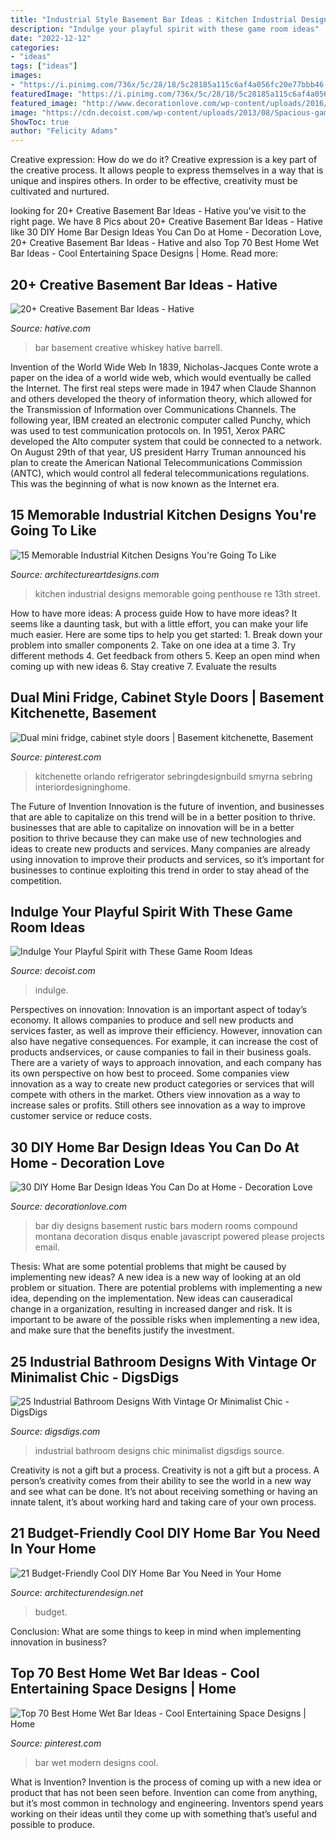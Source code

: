 ```yaml
---
title: "Industrial Style Basement Bar Ideas : Kitchen Industrial Designs Memorable Going Penthouse Re 13th Street"
description: "Indulge your playful spirit with these game room ideas"
date: "2022-12-12"
categories:
- "ideas"
tags: ["ideas"]
images:
- "https://i.pinimg.com/736x/5c/28/18/5c28185a115c6af4a056fc20e77bbb46.jpg"
featuredImage: "https://i.pinimg.com/736x/5c/28/18/5c28185a115c6af4a056fc20e77bbb46.jpg"
featured_image: "http://www.decorationlove.com/wp-content/uploads/2016/08/Rustic-Home-Bar-Design-Ideas.jpg"
image: "https://cdn.decoist.com/wp-content/uploads/2013/08/Spacious-game-room-with-an-eye-catching-carpet.jpg"
ShowToc: true
author: "Felicity Adams"
---
```



Creative expression: How do we do it?
Creative expression is a key part of the creative process. It allows people to express themselves in a way that is unique and inspires others. In order to be effective, creativity must be cultivated and nurtured.

	

		
looking for 20+ Creative Basement Bar Ideas - Hative you've visit to the right page. We have 8 Pics about 20+ Creative Basement Bar Ideas - Hative like 30 DIY Home Bar Design Ideas You Can Do at Home - Decoration Love, 20+ Creative Basement Bar Ideas - Hative and also Top 70 Best Home Wet Bar Ideas - Cool Entertaining Space Designs | Home. Read more:
		
    
## 20+ Creative Basement Bar Ideas - Hative

<img loading=lazy src="https://hative.com/wp-content/uploads/2014/05/basement-bar-ideas/14-whiskey-barrell-bar.jpg" onerror="this.onerror=null;this.src='https://tse1.mm.bing.net/th?id=OIP.mZQog2DW37ov4x2oDwJXvQHaJ4&amp;pid=15.1';" alt="20+ Creative Basement Bar Ideas - Hative">

_Source: hative.com_

>bar basement creative whiskey hative barrell. 

	

Invention of the World Wide Web
In 1839, Nicholas-Jacques Conte wrote a paper on the idea of a world wide web, which would eventually be called the Internet. The first real steps were made in 1947 when Claude Shannon and others developed the theory of information theory, which allowed for the Transmission of Information over Communications Channels. The following year, IBM created an electronic computer called Punchy, which was used to test communication protocols on. In 1951, Xerox PARC developed the Alto computer system that could be connected to a network. On August 29th of that year, US president Harry Truman announced his plan to create the American National Telecommunications Commission (ANTC), which would control all federal telecommunications regulations. This was the beginning of what is now known as the Internet era.

    
## 15 Memorable Industrial Kitchen Designs You&#039;re Going To Like

<img loading=lazy src="https://www.architectureartdesigns.com/wp-content/uploads/2015/01/15-Memorable-Industrial-Kitchen-Designs-Youre-Going-To-Like-10-630x945.jpg" onerror="this.onerror=null;this.src='https://tse2.mm.bing.net/th?id=OIP.nlpo365NZqQT8XoTkYpQlwHaLH&amp;pid=15.1';" alt="15 Memorable Industrial Kitchen Designs You&#039;re Going To Like">

_Source: architectureartdesigns.com_

>kitchen industrial designs memorable going penthouse re 13th street. 

	

How to have more ideas: A process guide
How to have more ideas? It seems like a daunting task, but with a little effort, you can make your life much easier. Here are some tips to help you get started: 1. Break down your problem into smaller components 2. Take on one idea at a time 3. Try different methods 4. Get feedback from others 5. Keep an open mind when coming up with new ideas 6. Stay creative 7. Evaluate the results 
    
## Dual Mini Fridge, Cabinet Style Doors | Basement Kitchenette, Basement

<img loading=lazy src="https://i.pinimg.com/736x/5c/28/18/5c28185a115c6af4a056fc20e77bbb46.jpg" onerror="this.onerror=null;this.src='https://tse2.mm.bing.net/th?id=OIP.oErdx6bXkkmGAYLdLlCSCQHaKk&amp;pid=15.1';" alt="Dual mini fridge, cabinet style doors | Basement kitchenette, Basement">

_Source: pinterest.com_

>kitchenette orlando refrigerator sebringdesignbuild smyrna sebring interiordesigninghome. 

	

The Future of Invention
Innovation is the future of invention, and businesses that are able to capitalize on this trend will be in a better position to thrive. businesses that are able to capitalize on innovation will be in a better position to thrive because they can make use of new technologies and ideas to create new products and services. Many companies are already using innovation to improve their products and services, so it’s important for businesses to continue exploiting this trend in order to stay ahead of the competition.

    
## Indulge Your Playful Spirit With These Game Room Ideas

<img loading=lazy src="https://cdn.decoist.com/wp-content/uploads/2013/08/Spacious-game-room-with-an-eye-catching-carpet.jpg" onerror="this.onerror=null;this.src='https://tse2.mm.bing.net/th?id=OIP.7EXJho6uYJsW9GvtQiO2kQHaEy&amp;pid=15.1';" alt="Indulge Your Playful Spirit with These Game Room Ideas">

_Source: decoist.com_

>indulge. 

	

Perspectives on innovation:
Innovation is an important aspect of today’s economy. It allows companies to produce and sell new products and services faster, as well as improve their efficiency. However, innovation can also have negative consequences. For example, it can increase the cost of products andservices, or cause companies to fail in their business goals. There are a variety of ways to approach innovation, and each company has its own perspective on how best to proceed. Some companies view innovation as a way to create new product categories or services that will compete with others in the market. Others view innovation as a way to increase sales or profits. Still others see innovation as a way to improve customer service or reduce costs.

    
## 30 DIY Home Bar Design Ideas You Can Do At Home - Decoration Love

<img loading=lazy src="http://www.decorationlove.com/wp-content/uploads/2016/08/Rustic-Home-Bar-Design-Ideas.jpg" onerror="this.onerror=null;this.src='https://tse3.mm.bing.net/th?id=OIP.C63SbgL_Obfi0etLLHii5AHaJ_&amp;pid=15.1';" alt="30 DIY Home Bar Design Ideas You Can Do at Home - Decoration Love">

_Source: decorationlove.com_

>bar diy designs basement rustic bars modern rooms compound montana decoration disqus enable javascript powered please projects email. 

	

Thesis: What are some potential problems that might be caused by implementing new ideas?
A new idea is a new way of looking at an old problem or situation. There are potential problems with implementing a new idea, depending on the implementation. New ideas can causeradical change in a organization, resulting in increased danger and risk. It is important to be aware of the possible risks when implementing a new idea, and make sure that the benefits justify the investment.

    
## 25 Industrial Bathroom Designs With Vintage Or Minimalist Chic - DigsDigs

<img loading=lazy src="http://www.digsdigs.com/photos/striking-industrial-bathroom-designs-25.jpg" onerror="this.onerror=null;this.src='https://tse1.mm.bing.net/th?id=OIP.B0fN0g9fs3P-pmISf_WvFwHaNK&amp;pid=15.1';" alt="25 Industrial Bathroom Designs With Vintage Or Minimalist Chic - DigsDigs">

_Source: digsdigs.com_

>industrial bathroom designs chic minimalist digsdigs source. 

	

Creativity is not a gift but a process.
Creativity is not a gift but a process. A person’s creativity comes from their ability to see the world in a new way and see what can be done. It’s not about receiving something or having an innate talent, it’s about working hard and taking care of your own process.

    
## 21 Budget-Friendly Cool DIY Home Bar You Need In Your Home

<img loading=lazy src="https://cdn.architecturendesign.net/wp-content/uploads/2015/04/AD-DIY-Home-Bar-6.jpg" onerror="this.onerror=null;this.src='https://tse3.mm.bing.net/th?id=OIP.bGJ3_jaWKBVH1ZISDE3eVAHaOh&amp;pid=15.1';" alt="21 Budget-Friendly Cool DIY Home Bar You Need in Your Home">

_Source: architecturendesign.net_

>budget. 

	

Conclusion: What are some things to keep in mind when implementing innovation in business?
 

    
## Top 70 Best Home Wet Bar Ideas - Cool Entertaining Space Designs | Home

<img loading=lazy src="https://i.pinimg.com/736x/a7/b7/4a/a7b74a7d3ceb4ddde33a12382b81c91f.jpg" onerror="this.onerror=null;this.src='https://tse2.mm.bing.net/th?id=OIP.QJR99U72Any1qxdaGxhFRwAAAA&amp;pid=15.1';" alt="Top 70 Best Home Wet Bar Ideas - Cool Entertaining Space Designs | Home">

_Source: pinterest.com_

>bar wet modern designs cool. 

	

What is Invention?
Invention is the process of coming up with a new idea or product that has not been seen before. Invention can come from anything, but it’s most common in technology and engineering. Inventors spend years working on their ideas until they come up with something that’s useful and possible to produce.

